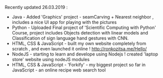 Recently updated 26.03.2019 :

* Java - Added 'Graphics' project - seamCarving + Nearest neighbor , includes a nice UI app for playing with the pictures 
* Python - Uploaded Final project of 'Scientific Computing with Python' Course, project includes Objects detection with linear models and Classification of sign language hand gestures with CNN.
* HTML, CSS & JavaScript - built my own website completely from scratch , and even launched it online ! http://ronkozitsa.me/Hello/ 
* NodeJS - starting to learn and develope using Nodejs ! created 'laptop store' website using nodeJS modules
* HTML, CSS & JavaScript - 'Forkify' - my biggest project so far in JavaScript - an online recipe web search tool



